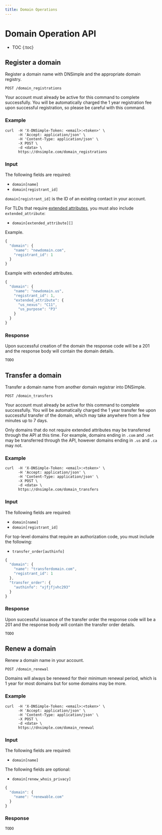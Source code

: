 ```yaml
---
title: Domain Operations
---
```


# Domain Operation API

* TOC
{:toc}


## Register a domain

Register a domain name with DNSimple and the appropriate domain registry.

    POST /domain_registrations

Your account must already be active for this command to complete successfully.
You will be automatically charged the 1 year registration fee upon successful registration,
so please be careful with this command.

### Example

    curl  -H 'X-DNSimple-Token: <email>:<token>' \
          -H 'Accept: application/json' \
          -H 'Content-Type: application/json' \
          -X POST \
          -d <data> \
          https://dnsimple.com/domain_registrations

### Input

The following fields are required:

- `domain[name]`
- `domain[registrant_id]`

`domain[registrant_id]` is the ID of an existing contact in your account.

For TLDs that require [extended attributes](/extended-attributes/),
you must also include `extended_attribute`:

- `domain[extended_attribute][]`

Example.

~~~ js
{
  "domain": {
    "name": "newdomain.com",
    "registrant_id": 1
  }
}
~~~

Example with extended attributes.

~~~ js
{
  "domain": {
    "name": "newdomain.us",
    "registrant_id": 1,
    "extended_attribute": {
      "us_nexus": "C11",
      "us_purpose": "P3"
    }
  }
}
~~~

### Response

Upon successful creation of the domain the response code will be a 201
and the response body will contain the domain details.

~~~ js
TODO
~~~


## Transfer a domain

Transfer a domain name from another domain registrar into DNSimple.

    POST /domain_transfers

Your account must already be active for this command to complete successfully.
You will be automatically charged the 1 year transfer fee upon successful transfer of the domain,
which may take anywhere from a few minutes up to 7 days.

Only domains that do not require extended attributes may be transferred through the API at this time.
For example, domains ending in `.com` and `.net` may be transferred through the API,
however domains ending in `.us` and `.ca` may not.

### Example

    curl  -H 'X-DNSimple-Token: <email>:<token>' \
          -H 'Accept: application/json' \
          -H 'Content-Type: application/json' \
          -X POST \
          -d <data> \
          https://dnsimple.com/domain_transfers

### Input

The following fields are required:

- `domain[name]`
- `domain[registrant_id]`

For top-level domains that require an authorization code,
you must include the following:

- `transfer_order[authinfo]`

~~~ js
{
  "domain": {
    "name": "transferdomain.com",
    "registrant_id": 1
  },
  "transfer_order": {
    "authinfo": "xjfjfjvhc293"
  }
}
~~~

### Response

Upon successful issuance of the transfer order the response code will be a 201
and the response body will contain the transfer order details.

~~~ js
TODO
~~~


## Renew a domain

Renew a domain name in your account.

    POST /domain_renewal

Domains will always be renewed for their minimum renewal period,
which is 1 year for most domains but for some domains may be more.

### Example

    curl  -H 'X-DNSimple-Token: <email>:<token>' \
          -H 'Accept: application/json' \
          -H 'Content-Type: application/json' \
          -X POST \
          -d <data> \
          https://dnsimple.com/domain_renewal

### Input

The following fields are required:

- `domain[name]`

The following fields are optional:

- `domain[renew_whois_privacy]`

~~~ js
{
  "domain": {
    "name": "renewable.com"
  }
}
~~~

### Response

~~~ js
TODO
~~~

